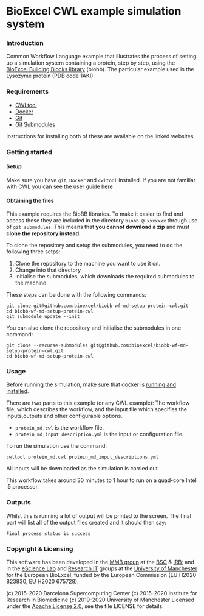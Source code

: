 # BioExcel CWL example simulation system

### Introduction
Common Workflow Language example that illustrates the process of setting up a
simulation system containing a protein, step by step, using the [BioExcel
Building Blocks library](https://mmb.irbbarcelona.org/biobb/) (biobb). The particular example used is the Lysozyme
protein (PDB code 1AKI).


### Requirements

* [CWLtool](https://github.com/common-workflow-language/cwltool) 
* [Docker](https://www.docker.com/)
* [Git](https://git-scm.com/)
* [Git Submodules](https://git-scm.com/book/en/v2/Git-Tools-Submodules)

Instructions for installing both of these are available on the linked websites.

### Getting started

#### Setup

Make sure you have `git`, `Docker` and `cwltool` installed. If you are not familiar with CWL you can see the user guide [here](https://www.commonwl.org/user_guide/)

#### Obtaining the files

This example requires the BioBB libraries. To make it easier to find and access these
they are included in the directory `biobb @ xxxxxxx` through use of `git submodules`.
This means that **you cannot download a zip** and must **clone the repository instead**.

To clone the repository and setup the submodules, you need to do the following three setps:

1. Clone the repository to the machine you want to use it on.
2. Change into that directory
2. Initialise the submodules, which downloads the required submodules to the machine.

These steps can be done with the following commands:

```
git clone git@github.com:bioexcel/biobb-wf-md-setup-protein-cwl.git
cd biobb-wf-md-setup-protein-cwl
git submodule update --init
```

You can also clone the repository and initialise the submodules in one command:

```
git clone --recurse-submodules git@github.com:bioexcel/biobb-wf-md-setup-protein-cwl.git
cd biobb-wf-md-setup-protein-cwl
```

### Usage

Before running the simulation, make sure that docker is [running and installed](https://docs.docker.com/engine/install/). 

There are two parts to this example (or any CWL example): The workflow file, which describes the workflow, and the input file which specifies the inputs,outputs and other configurable options.

* `protein_md.cwl` is the workflow file.
* `protein_md_input_description.yml` is the input or configuration file.


To run the simulation use the command:

```
cwltool protein_md.cwl protein_md_input_descriptions.yml
```

All inputs will be downloaded as the simulation is carried out.

This workflow takes around 30 minutes to 1 hour to run on a quad-core Intel i5 processor.

### Outputs

Whilst this is running a lot of output will be printed to the screen.  The final part will list all of the output files created and it should then say:

```
Final process status is success
```


### Copyright & Licensing

This software has been developed in the [MMB group](http://mmb.irbbarcelona.org/www/) at the [BSC](https://www.bsc.es/) & [IRB](https://www.irbbarcelona.org/en); and in the [eScience Lab](https://esciencelab.org.uk/) and [Research IT](https://research-it.manchester.ac.uk/) groups at the [University of Manchester](https://www.manchester.ac.uk/) for the European BioExcel, funded by the European Commission (EU H2020 823830, EU H2020 675728).

(c) 2015-2020 Barcelona Supercomputing Center
(c) 2015-2020 Institute for Research in Biomedicine
(c) 2019-2020 University of Manchester
Licensed under the [Apache License 2.0](https://www.apache.org/licenses/LICENSE-2.0), see the file LICENSE for details.
